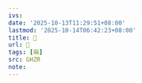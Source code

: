```yaml
---
ivs:
date: '2025-10-13T11:29:51+08:00'
lastmod: '2025-10-14T06:42:23+08:00'
title: 󰣖
url: 󰣖
tags: [朚]
src: GHZR
note:
---
```

